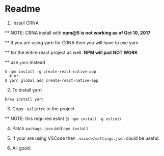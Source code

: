 # Readme

1. Install CRNA

** NOTE: CRNA install with **npm@5 is not working as of Oct 10, 2017**

** If you are using yarn for CRNA then you will have to use yarn

** for the entire react project as well. **NPM will just NOT WORK**

** use `yarn` instead
```
$ npm install -g create-react-native-app
  # or
$ yarn global add create-react-native-app
```

2. To install yarn
```
brew install yarn
```

3. Copy `.eslintrc` to the project

** NOTE: this required eslint (`$ npm install -g eslint`)

4. Patch `package.json` and `npm install`

5. If your are using VSCode then `.vscode/settings.json` could be useful.

6. All good.
